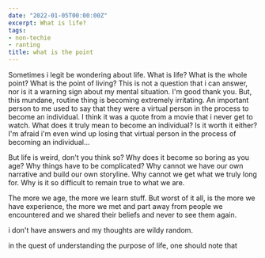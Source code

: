 ```yaml
---
date: "2022-01-05T00:00:00Z"
excerpt: What is life?
tags:
- non-techie
- ranting
title: what is the point
---
```


Sometimes i legit be wondering about life. What is life? What is the whole point? What is the point of living? This is not a question that i can answer, nor is it a warning sign about my mental situation. I'm good thank you. But, this mundane, routine thing is becoming extremely irritating. An important person to me used to say that they were a virtual person in the process to become an individual. I think it was a quote from a movie that i never get to watch. What does it truly mean to become an individual? Is it worth it either? I'm afraid i'm even wind up losing that virtual person in the process of becoming an individual...

But life is weird, don't you think so? Why does it become so boring as you age? Why things have to be complicated? Why cannot we have our own narrative and build our own storyline. Why cannot we get what we truly long for. Why is it so difficult to remain true to what we are. 

The more we age, the more we learn stuff. But worst of it all, is the more we have experience, the more we met and part away from people we encountered and we shared their beliefs and never to see them again.

i don't have answers and my thoughts are wildy random.

in the quest of understanding the purpose of life, one should note that